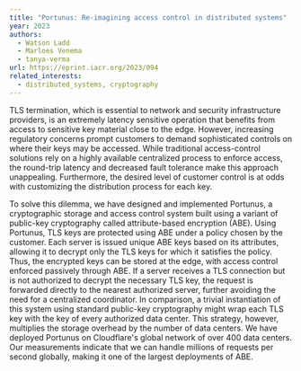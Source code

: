```yaml
---
title: "Portunus: Re-imagining access control in distributed systems"
year: 2023
authors: 
  - Watson Ladd
  - Marloes Venema
  - tanya-verma
url: https://eprint.iacr.org/2023/094
related_interests:
  - distributed_systems, cryptography
---
```

TLS termination, which is essential to network and security infrastructure providers, is an extremely latency sensitive operation that benefits from access to sensitive key material close to the edge. However, increasing regulatory concerns prompt customers to demand sophisticated controls on where their keys may be accessed. While traditional access-control solutions rely on a highly available centralized process to enforce access, the round-trip latency and
decreased fault tolerance make this approach unappealing. Furthermore, the desired level of customer control is at odds with customizing the distribution process for each key. 

To solve this dilemma, we have designed and implemented Portunus, a cryptographic storage and access control system built using a variant of public-key cryptography called attribute-based encryption (ABE). Using Portunus, TLS keys are protected using ABE under a policy chosen by the customer. Each server is issued unique ABE keys based on its attributes, allowing it to decrypt only the TLS keys for which it satisfies the policy. Thus, the encrypted keys can be stored at the edge, with access control enforced passively through ABE. If a server receives a TLS connection but is not authorized to decrypt the necessary TLS key, the request is forwarded directly to the nearest authorized server, further avoiding the need for a centralized coordinator. In comparison, a trivial instantiation of this system using standard public-key cryptography might wrap each TLS key with the key of every authorized data center. This strategy, however, multiplies the storage overhead by the number of data centers. We have deployed Portunus on Cloudflare's global network of over 400 data centers. Our measurements indicate that we can handle millions of requests per second globally, making it one of the largest deployments of ABE.